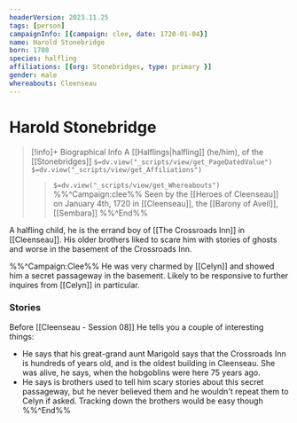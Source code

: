 ```yaml
---
headerVersion: 2023.11.25
tags: [person]
campaignInfo: [{campaign: clee, date: 1720-01-04}]
name: Harold Stonebridge
born: 1708
species: halfling
affiliations: [{org: Stonebridges, type: primary }]
gender: male
whereabouts: Cleenseau
---
```

# Harold Stonebridge
>[!info]+ Biographical Info
> A [[Halflings|halfling]] (he/him), of the [[Stonebridges]]
> `$=dv.view("_scripts/view/get_PageDatedValue")`
> `$=dv.view("_scripts/view/get_Affiliations")`
>> `$=dv.view("_scripts/view/get_Whereabouts")`
>> %%^Campaign:clee%% Seen by the [[Heroes of Cleenseau]] on January 4th, 1720 in [[Cleenseau]], the [[Barony of Aveil]], [[Sembara]] %%^End%%

A halfling child, he is the errand boy of [[The Crossroads Inn]] in [[Cleenseau]]. His older brothers liked to scare him with stories of ghosts and worse in the basement of the Crossroads Inn. 

%%^Campaign:Clee%%
He was very charmed by [[Celyn]] and showed him a secret passageway in the basement. Likely to be responsive to further inquires from [[Celyn]] in particular.

### Stories
Before [[Cleenseau - Session 08]] He tells you a couple of interesting things:

- He says that his great-grand aunt Marigold says that the Crossroads Inn is hundreds of years old, and is the oldest building in Cleenseau. She was alive, he says, when the hobgoblins were here 75 years ago.
- He says is brothers used to tell him scary stories about this secret passageway, but he never believed them and he wouldn't repeat them to Celyn if asked. Tracking down the brothers would be easy though
%%^End%%
